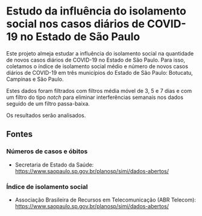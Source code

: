 # Estudo da influência do isolamento social nos casos diários de COVID-19 no Estado de São Paulo

Este projeto almeja estudar a influência do isolamento social na quantidade de novos casos diários de COVID-19 no Estado de São Paulo. Para isso, coletamos o índice de isolamento social médio e número de novos casos diários de COVID-19 em três municípios do Estado de São Paulo: Botucatu, Campinas e São Paulo.

Estes dados foram filtrados com filtros média móvel de 3, 5 e 7 dias e com um filtro do tipo *notch* para eliminar interferências semanais nos dados seguido de um filtro passa-baixa.

Os resultados serão analisados.

## Fontes

### Números de casos e óbitos

 - Secretaria de Estado da Saúde:  https://www.saopaulo.sp.gov.br/planosp/simi/dados-abertos/
 
### Índice de isolamento social

 - Associação Brasileira de Recursos em Telecomunicação (ABR Telecom):  https://www.saopaulo.sp.gov.br/planosp/simi/dados-abertos/
